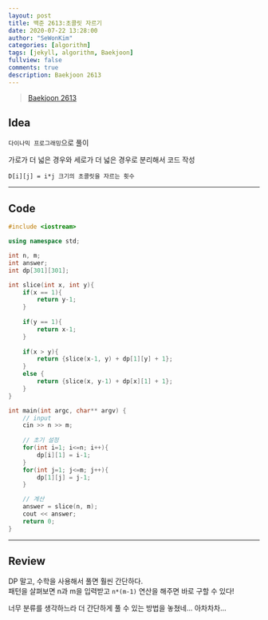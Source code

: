 ```yaml
---
layout: post
title: 백준 2613:초콜릿 자르기
date: 2020-07-22 13:28:00
author: "SeWonKim"
categories: [algorithm]
tags: [jekyll, algorithm, Baekjoon]
fullview: false
comments: true
description: Baekjoon 2613
---
```


> [Baekjoon 2613](https://www.acmicpc.net/problem/2613) 




## Idea

`다이나믹 프로그래밍`으로 풀이


가로가 더 넓은 경우와 세로가 더 넓은 경우로 분리해서 코드 작성

```
D[i][j] = i*j 크기의 초콜릿을 자르는 횟수 
```

---

## Code
```cpp
#include <iostream>

using namespace std;

int n, m;
int answer;
int dp[301][301];

int slice(int x, int y){
	if(x == 1){
		return y-1;
	}
	
	if(y == 1){
		return x-1;
	}
	
	if(x > y){
		return {slice(x-1, y) + dp[1][y] + 1};
	}
	else {
		return {slice(x, y-1) + dp[x][1] + 1};
	}
}

int main(int argc, char** argv) {
	// input
	cin >> n >> m;
	
	// 초기 설정 
	for(int i=1; i<=n; i++){
		dp[i][1] = i-1;
	}
	for(int j=1; j<=m; j++){
		dp[1][j] = j-1;
	}

	// 계산
	answer = slice(n, m);
	cout << answer;
	return 0;
}
```
---

## Review

DP 말고, 수학을 사용해서 풀면 훨씬 간단하다.        
패턴을 살펴보면 n과 m을 입력받고 `n*(m-1)` 연산을 해주면 바로 구할 수 있다! 

너무 분류를 생각하느라 더 간단하게 풀 수 있는 방법을 놓쳤네... 아차차차...